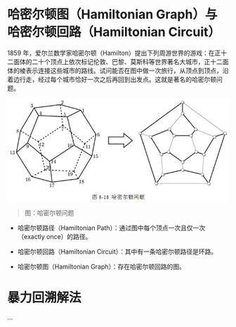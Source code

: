 # 哈密尔顿图（Hamiltonian Graph）与哈密尔顿回路（Hamiltonian Circuit）

1859 年，爱尔兰数学家哈密尔顿（Hamilton）提出下列周游世界的游戏：在正十二面体的二十个顶点上依次标记伦敦、巴黎、莫斯科等世界著名大城市，正十二面体的棱表示连接这些城市的路线。试问能否在图中做一次旅行，从顶点到顶点，沿着边行走，经过每个城市恰好一次之后再回到出发点。这就是著名的哈密尔顿问题。

![1-HamiltonProblem][1-HamiltonProblem]

> 图：哈密尔顿问题

- 哈密尔顿路径（Hamiltonian Path）：通过图中每个顶点一次且仅一次（exactly once）的路径。

- 哈密尔顿回路（Hamiltonian Circuit）：其中有一条哈密尔顿路径是环路。

- 哈密尔顿图（Hamiltonian Graph）：存在哈密尔顿回路的图。

# 暴力回溯解法

...

[1-HamiltonProblem]: ../../images/DataStructuresAndAlgorithms-HamiltonianCircuitAndGraph-1-HamiltonProblem.png

<!-- EOF -->
